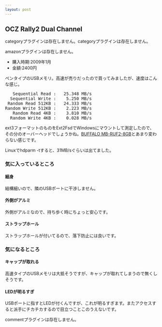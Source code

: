 ```yaml
---
layout: post
---
```

<h2>OCZ Rally2 Dual Channel</h2>
<p><span class="error">categoryプラグインは存在しません。</span><span class="error">categoryプラグインは存在しません。</span></p>
<p><span class="error">amazonプラグインは存在しません。</span></p>
<ul>
<li>購入時期:2009年1月</li>
<li>金額:2400円</li>
</ul>
<p>ペンタイプのUSBメモリ。高速が売りだったので買ってみましたが、速度はこんな感じ。</p>
<pre>   Sequential Read :   25.348 MB/s
  Sequential Write :    5.250 MB/s
 Random Read 512KB :   24.333 MB/s
Random Write 512KB :    2.223 MB/s
   Random Read 4KB :    3.810 MB/s
  Random Write 4KB :    0.028 MB/s
</pre>
<p>ext3フォーマットのものをExt2FsdでWindowsにマウントして測定したので、その分のオーバーヘッドでしょうかね。<a href="/?page=BUFFALO+MB%2DRUF2%2D8GB" class="wikipage">BUFFALO MB-RUF2-8GB</a>とあまり変わらない感じです。</p>
<p>Linuxでhdparm -tすると、31MB/sぐらいは出てました。</p>
<h3>気に入っているところ</h3>
<h4>細身</h4>
<p>結構細いので、隣のUSBポートに干渉しません。</p>
<h4>外側がアルミ</h4>
<p>外側がアルミなので、持ち歩く時にちょっと安心です。</p>
<h4>ストラップホール</h4>
<p>ストラップホールが付いてるので、落下防止には良いです。</p>
<h3>気になるところ</h3>
<h4>キャップが取れる</h4>
<p>高速タイプのUSBメモリは大抵そうですが、キャップが取れてしまうので無くしそうです。</p>
<h4>LEDが明るすぎ</h4>
<p>USBポートに指すとLEDが付くんですが、これが明るすぎます。またアクセスすると派手にチカチカするので目立つことこのうえないです。</p>
<p><span class="error">commentプラグインは存在しません。</span> </p>
